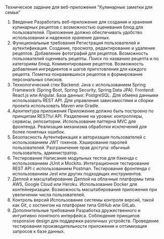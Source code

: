 
Техническое задание для веб-приложения "Кулинарные заметки для семьи"
1. Введение
Разработать веб-приложение для создания и хранения кулинарных рецептов с возможностью оценивания блюд для пользователей. Приложение должно обеспечивать удобство использования и надежное хранение данных.
2. Функциональные требования
Регистрация пользователей и аутентификация.
Создание, просмотр, редактирование и удаление рецептов.
Добавление фотографий для рецептов.
Возможность пользователей оценивать рецепты.
Поиск по названию рецепта и по категориям блюд.
Комментирование рецептов.
Возможность добавления ингредиентов и шагов приготовления для каждого рецепта.
Пометка понравившихся рецептов и формирование персональных списков.
3. Технологический стек
Backend: Java с использованием Spring Framework (Spring Boot, Spring Security, Spring Data JPA).
Frontend: React.js или Angular.
База данных: PostgreSQL.
Для обмена данными использовать REST API.
Для управления зависимостями и сборки проекта использовать Maven или Gradle.
4. Архитектура приложения
Приложение должно быть построено по принципам RESTful API.
Разделение на уровни: контроллеры, сервисы, репозитории.
Использование паттерна MVC для фронтенда.
Реализация механизма обработки исключений для более понятных ошибок.
5. Безопасность
Аутентификация и авторизация пользователей с использованием JWT токенов.
Хэширование паролей пользователей.
Разграничение прав доступа: обычный пользователь, администратор.
6. Тестирование
Написание модульных тестов для бэкенда с использованием JUnit и Mockito.
Интеграционное тестирование REST API с использованием Postman.
Тестирование фронтенда с использованием Jest или других подходящих инструментов.
7. Деплой и масштабирование
Деплой на облачные платформы типа AWS, Google Cloud или Heroku.
Использование Docker для контейнеризации.
Возможность масштабирования приложения при увеличении числа пользователей.
8. Контроль версий
Использование системы контроля версий, такой как Git, с хостингом на платформе типа GitHub или GitLab.
9. Дополнительные требования
Разработка дружественного и интуитивно понятного интерфейса.
Соблюдение принципов responsive design для поддержки различных устройств.
Проведение тестирования производительности приложения и оптимизация запросов к базе данных.

